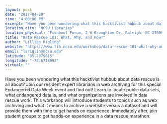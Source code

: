 ```yaml
---
layout: post
date: "2017-04-20"
time: "4:00:00 PM"
excerpt: "Have you been wondering what this hacktivist hubbub about data rescue is all about? Join our resident expert librarians in web archiving for..."
location_city: "NCSU Libraries"
location_physical: "Fishbowl Forum, 2 W Broughton Dr, Raleigh, NC 27695"
title: "Data Rescue 101: What, Why, and How?"
author: "Lillian Rigling"
website: "https://www.lib.ncsu.edu/workshop/data-rescue-101-what-why-and-how"
email: "lsriglin@ncsu.edu"
latitude: "35.7875615"
longitude: "-78.6718993"
virtual: ""
---
```


Have you been wondering what this hacktivist hubbub about data rescue is all about? Join our resident expert librarians in web archiving for this special Endangered Data Week event and find out! Learn to locate public data sets, what endangered data is, and what organizations are involved in data rescue work. This workshop will introduce students to topics such as web archiving and what it means to archive a website versus a dataset and will provide them with time to get hands on experience. Immediately after, join student groups to get hands-on experience in a data rescue marathon. 
